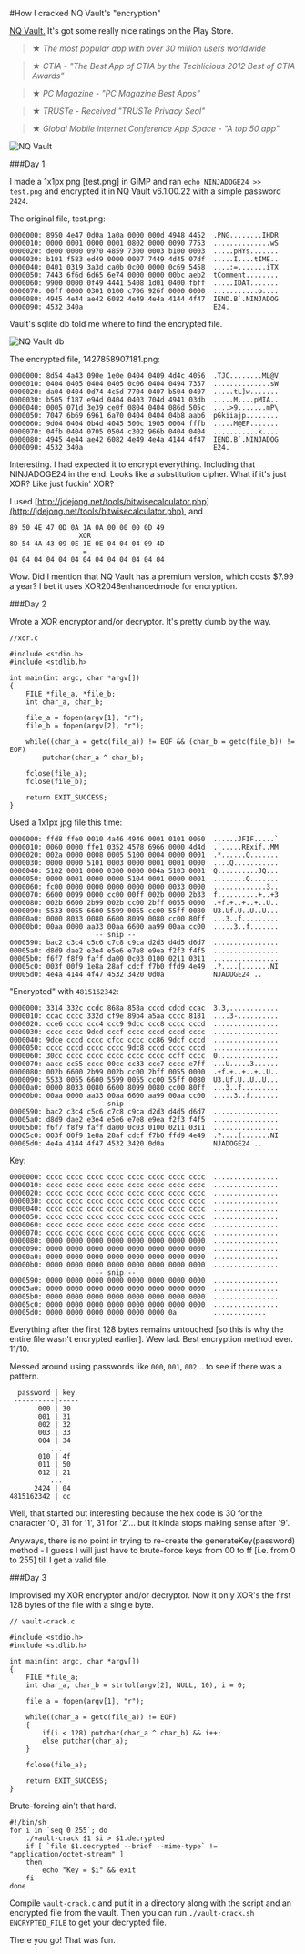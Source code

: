 #How I cracked NQ Vault's "encryption"

[NQ Vault.](https://play.google.com/store/apps/details?id=com.netqin.ps) It's got some really nice ratings on the Play Store.

>★ _The most popular app with over 30 million users worldwide_

>★ _CTIA - "The Best App of CTIA by the Techlicious 2012 Best of CTIA Awards"_

>★ _PC Magazine - "PC Magazine Best Apps"_

>★ _TRUSTe - Received "TRUSTe Privacy Seal"_

>★ _Global Mobile Internet Conference App Space - "A top 50 app"_

![NQ Vault](assets/img/nq-vault.png "NQ Vault")

###Day 1

I made a 1x1px png [test.png] in GIMP and ran `echo NINJADOGE24 >> test.png` and encrypted it in NQ Vault v6.1.00.22 with a simple password `2424`.

The original file, test.png:

    0000000: 8950 4e47 0d0a 1a0a 0000 000d 4948 4452  .PNG........IHDR
    0000010: 0000 0001 0000 0001 0802 0000 0090 7753  ..............wS
    0000020: de00 0000 0970 4859 7300 0003 b100 0003  .....pHYs.......
    0000030: b101 f583 ed49 0000 0007 7449 4d45 07df  .....I....tIME..
    0000040: 0401 0319 3a3d ca0b 0c00 0000 0c69 5458  ....:=.......iTX
    0000050: 7443 6f6d 6d65 6e74 0000 0000 00bc aeb2  tComment........
    0000060: 9900 0000 0f49 4441 5408 1d01 0400 fbff  .....IDAT.......
    0000070: 00ff 0000 0301 0100 c706 926f 0000 0000  ...........o....
    0000080: 4945 4e44 ae42 6082 4e49 4e4a 4144 4f47  IEND.B`.NINJADOG
    0000090: 4532 340a                                E24.

Vault's sqlite db told me where to find the encrypted file.

![NQ Vault db](assets/img/nq-vault-db.png "NQ Vault db")

The encrypted file, 1427858907181.png:

    0000000: 8d54 4a43 090e 1e0e 0404 0409 4d4c 4056  .TJC........ML@V
    0000010: 0404 0405 0404 0405 0c06 0404 0494 7357  ..............sW
    0000020: da04 0404 0d74 4c5d 7704 0407 b504 0407  .....tL]w.......
    0000030: b505 f187 e94d 0404 0403 704d 4941 03db  .....M....pMIA..
    0000040: 0005 071d 3e39 ce0f 0804 0404 086d 505c  ....>9.......mP\
    0000050: 7047 6b69 6961 6a70 0404 0404 04b8 aab6  pGkiiajp........
    0000060: 9d04 0404 0b4d 4045 500c 1905 0004 fffb  .....M@EP.......
    0000070: 04fb 0404 0705 0504 c302 966b 0404 0404  ...........k....
    0000080: 4945 4e44 ae42 6082 4e49 4e4a 4144 4f47  IEND.B`.NINJADOG
    0000090: 4532 340a                                E24.

Interesting. I had expected it to encrypt everything. Including that NINJADOGE24 in the end. Looks like a substitution cipher. What if it's just XOR? Like just fuckin' XOR?

I used [http://jdejong.net/tools/bitwisecalculator.php](http://jdejong.net/tools/bitwisecalculator.php), and

    89 50 4E 47 0D 0A 1A 0A 00 00 00 0D 49
                     XOR
    8D 54 4A 43 09 0E 1E 0E 04 04 04 09 4D
                      =
    04 04 04 04 04 04 04 04 04 04 04 04 04

Wow. Did I mention that NQ Vault has a premium version, which costs $7.99 a year? I bet it uses XOR2048enhancedmode for encryption.

###Day 2

Wrote a XOR encryptor and/or decryptor. It's pretty dumb by the way.

    //xor.c

    #include <stdio.h>
    #include <stdlib.h>

    int main(int argc, char *argv[])
    {
        FILE *file_a, *file_b;
        int char_a, char_b;

        file_a = fopen(argv[1], "r");
        file_b = fopen(argv[2], "r");

        while((char_a = getc(file_a)) != EOF && (char_b = getc(file_b)) != EOF)
            putchar(char_a ^ char_b);

        fclose(file_a);
        fclose(file_b);

        return EXIT_SUCCESS;
    }

Used a 1x1px jpg file this time:

    0000000: ffd8 ffe0 0010 4a46 4946 0001 0101 0060  ......JFIF.....`
    0000010: 0060 0000 ffe1 0352 4578 6966 0000 4d4d  .`.....RExif..MM
    0000020: 002a 0000 0008 0005 5100 0004 0000 0001  .*......Q.......
    0000030: 0000 0000 5101 0003 0000 0001 0001 0000  ....Q...........
    0000040: 5102 0001 0000 0300 0000 004a 5103 0001  Q..........JQ...
    0000050: 0000 0001 0000 0000 5104 0001 0000 0001  ........Q.......
    0000060: fc00 0000 0000 0000 0000 0000 0033 0000  .............3..
    0000070: 6600 0099 0000 cc00 00ff 002b 0000 2b33  f..........+..+3
    0000080: 002b 6600 2b99 002b cc00 2bff 0055 0000  .+f.+..+..+..U..
    0000090: 5533 0055 6600 5599 0055 cc00 55ff 0080  U3.Uf.U..U..U...
    00000a0: 0000 8033 0080 6600 8099 0080 cc00 80ff  ...3..f.........
    00000b0: 00aa 0000 aa33 00aa 6600 aa99 00aa cc00  .....3..f.......
                         -- snip --
    0000590: bac2 c3c4 c5c6 c7c8 c9ca d2d3 d4d5 d6d7  ................
    00005a0: d8d9 dae2 e3e4 e5e6 e7e8 e9ea f2f3 f4f5  ................
    00005b0: f6f7 f8f9 faff da00 0c03 0100 0211 0311  ................
    00005c0: 003f 00f9 1e8a 28af cdcf f7b0 ffd9 4e49  .?....(.......NI
    00005d0: 4e4a 4144 4f47 4532 3420 0d0a            NJADOGE24 ..

"Encrypted" with `4815162342`:

    0000000: 3314 332c ccdc 868a 858a cccd cdcd ccac  3.3,............
    0000010: ccac cccc 332d cf9e 89b4 a5aa cccc 8181  ....3-..........
    0000020: cce6 cccc ccc4 ccc9 9dcc ccc8 cccc cccd  ................
    0000030: cccc cccc 9dcd cccf cccc cccd cccd cccc  ................
    0000040: 9dce cccd cccc cfcc cccc cc86 9dcf cccd  ................
    0000050: cccc cccd cccc cccc 9dc8 cccd cccc cccd  ................
    0000060: 30cc cccc cccc cccc cccc cccc ccff cccc  0...............
    0000070: aacc cc55 cccc 00cc cc33 cce7 cccc e7ff  ...U.....3......
    0000080: 002b 6600 2b99 002b cc00 2bff 0055 0000  .+f.+..+..+..U..
    0000090: 5533 0055 6600 5599 0055 cc00 55ff 0080  U3.Uf.U..U..U...
    00000a0: 0000 8033 0080 6600 8099 0080 cc00 80ff  ...3..f.........
    00000b0: 00aa 0000 aa33 00aa 6600 aa99 00aa cc00  .....3..f.......
                         -- snip --
    0000590: bac2 c3c4 c5c6 c7c8 c9ca d2d3 d4d5 d6d7  ................
    00005a0: d8d9 dae2 e3e4 e5e6 e7e8 e9ea f2f3 f4f5  ................
    00005b0: f6f7 f8f9 faff da00 0c03 0100 0211 0311  ................
    00005c0: 003f 00f9 1e8a 28af cdcf f7b0 ffd9 4e49  .?....(.......NI
    00005d0: 4e4a 4144 4f47 4532 3420 0d0a            NJADOGE24 ..

Key:

    0000000: cccc cccc cccc cccc cccc cccc cccc cccc  ................
    0000010: cccc cccc cccc cccc cccc cccc cccc cccc  ................
    0000020: cccc cccc cccc cccc cccc cccc cccc cccc  ................
    0000030: cccc cccc cccc cccc cccc cccc cccc cccc  ................
    0000040: cccc cccc cccc cccc cccc cccc cccc cccc  ................
    0000050: cccc cccc cccc cccc cccc cccc cccc cccc  ................
    0000060: cccc cccc cccc cccc cccc cccc cccc cccc  ................
    0000070: cccc cccc cccc cccc cccc cccc cccc cccc  ................
    0000080: 0000 0000 0000 0000 0000 0000 0000 0000  ................
    0000090: 0000 0000 0000 0000 0000 0000 0000 0000  ................
    00000a0: 0000 0000 0000 0000 0000 0000 0000 0000  ................
    00000b0: 0000 0000 0000 0000 0000 0000 0000 0000  ................
                         -- snip --
    0000590: 0000 0000 0000 0000 0000 0000 0000 0000  ................
    00005a0: 0000 0000 0000 0000 0000 0000 0000 0000  ................
    00005b0: 0000 0000 0000 0000 0000 0000 0000 0000  ................
    00005c0: 0000 0000 0000 0000 0000 0000 0000 0000  ................
    00005d0: 0000 0000 0000 0000 0000 0000 0a         .............

Everything after the first 128 bytes remains untouched [so this is why the entire file wasn't encrypted earlier]. Wew lad. Best encryption method ever. 11/10.

Messed around using passwords like `000`, `001`, `002`... to see if there was a pattern.

      password | key
     ----------|-----
           000 | 30
           001 | 31
           002 | 32
           003 | 33
           004 | 34
              ...
           010 | 4f
           011 | 50
           012 | 21
              ...
          2424 | 04
    4815162342 | cc

Well, that started out interesting because the hex code is 30 for the character '0', 31 for '1', 31 for '2'... but it kinda stops making sense after '9'.

Anyways, there is no point in trying to re-create the generateKey(password) method - I guess I will just have to brute-force keys from 00 to ff [i.e. from 0 to 255] till I get a valid file.

###Day 3

Improvised my XOR encryptor and/or decryptor. Now it only XOR's the first 128 bytes of the file with a single byte.

    // vault-crack.c

    #include <stdio.h>
    #include <stdlib.h>

    int main(int argc, char *argv[])
    {
        FILE *file_a;
        int char_a, char_b = strtol(argv[2], NULL, 10), i = 0;

        file_a = fopen(argv[1], "r");

        while((char_a = getc(file_a)) != EOF)
        {
            if(i < 128) putchar(char_a ^ char_b) && i++;
            else putchar(char_a);
        }

        fclose(file_a);

        return EXIT_SUCCESS;
    }

Brute-forcing ain't that hard.

    #!/bin/sh
    for i in `seq 0 255`; do
        ./vault-crack $1 $i > $1.decrypted
        if [ `file $1.decrypted --brief --mime-type` != "application/octet-stream" ]
        then
            echo "Key = $i" && exit
        fi
    done

Compile `vault-crack.c` and put it in a directory along with the script and an encrypted file from the vault. Then you can run `./vault-crack.sh ENCRYPTED_FILE` to get your decrypted file.

There you go! That was fun.
